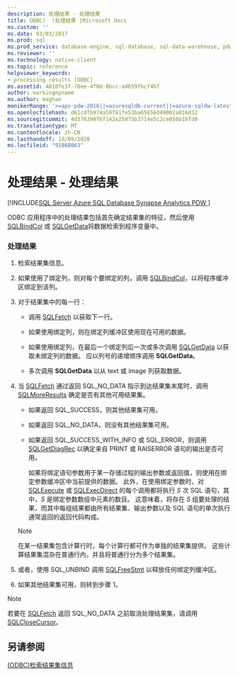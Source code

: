 ```yaml
---
description: 处理结果 - 处理结果
title: ODBC)  (处理结果 |Microsoft Docs
ms.custom: ''
ms.date: 03/03/2017
ms.prod: sql
ms.prod_service: database-engine, sql-database, sql-data-warehouse, pdw
ms.reviewer: ''
ms.technology: native-client
ms.topic: reference
helpviewer_keywords:
- processing results [ODBC]
ms.assetid: 4810fe3f-78ee-4f0d-8bcc-a4659fbcf46f
author: markingmyname
ms.author: maghan
monikerRange: '>=aps-pdw-2016||=azuresqldb-current||=azure-sqldw-latest||>=sql-server-2016||=sqlallproducts-allversions||>=sql-server-linux-2017||=azuresqldb-mi-current'
ms.openlocfilehash: d61cdfb974a59f61fe53ba65656d49002a816d32
ms.sourcegitcommit: 4d370399f6f142e25075b3714e5c2ce056b1bfd0
ms.translationtype: MT
ms.contentlocale: zh-CN
ms.lasthandoff: 10/09/2020
ms.locfileid: "91868863"
---
```

# <a name="processing-results---process-results"></a>处理结果 - 处理结果
[!INCLUDE[SQL Server Azure SQL Database Synapse Analytics PDW ](../../includes/applies-to-version/sql-asdb-asdbmi-asa-pdw.md)]

ODBC 应用程序中的处理结果包括首先确定结果集的特征，然后使用 [SQLBindCol](../../relational-databases/native-client-odbc-api/sqlbindcol.md) 或 [SQLGetData](../../relational-databases/native-client-odbc-api/sqlgetdata.md)将数据检索到程序变量中。  
  
### <a name="to-process-results"></a>处理结果  
  
1.  检索结果集信息。  
  
2.  如果使用了绑定列，则对每个要绑定的列，调用 [SQLBindCol](../../relational-databases/native-client-odbc-api/sqlbindcol.md)，以将程序缓冲区绑定到该列。  
  
3.  对于结果集中的每一行：  
  
    -   调用 [SQLFetch](../../odbc/reference/syntax/sqlfetch-function.md) 以获取下一行。  
  
    -   如果使用绑定列，则在绑定列缓冲区使用现在可用的数据。  
  
    -   如果使用绑定列，在最后一个绑定列后一次或多次调用 [SQLGetData](../../relational-databases/native-client-odbc-api/sqlgetdata.md) 以获取未绑定列的数据。 应以列号的递增顺序调用 **SQLGetData**。  
  
    -   多次调用 **SQLGetData** 以从 text 或 image 列获取数据。  
  
4.  当 [SQLFetch](../../odbc/reference/syntax/sqlfetch-function.md) 通过返回 SQL_NO_DATA 指示到达结果集末尾时，调用 [SQLMoreResults](../../relational-databases/native-client-odbc-api/sqlmoreresults.md) 确定是否有其他可用结果集。  
  
    -   如果返回 SQL_SUCCESS，则其他结果集可用。  
  
    -   如果返回 SQL_NO_DATA，则没有其他结果集可用。  
  
    -   如果返回 SQL_SUCCESS_WITH_INFO 或 SQL_ERROR，则调用 [SQLGetDiagRec](../../odbc/reference/syntax/sqlgetdiagrec-function.md) 以确定来自 PRINT 或 RAISERROR 语句的输出是否可用。  
  
         如果将绑定语句参数用于某一存储过程的输出参数或返回值，则使用在绑定参数缓冲区中当前提供的数据。 此外，在使用绑定参数时，对 [SQLExecute](../../odbc/reference/syntax/sqlexecute-function.md) 或 [SQLExecDirect](../../odbc/reference/syntax/sqlexecdirect-function.md) 的每个调用都将执行 *S* 次 SQL 语句，其中，*S* 是绑定参数数组中元素的数目。 这意味着，将存在 *S* 组要处理的结果，而其中每组结果都由所有结果集、输出参数以及 SQL 语句的单次执行通常返回的返回代码构成。  
  
    > [!NOTE]  
    >  在某一结果集包含计算行时，每个计算行都可作为单独的结果集提供。 这些计算结果集混杂在普通行内，并且将普通行分为多个结果集。  
  
5.  或者，使用 SQL_UNBIND 调用 [SQLFreeStmt](../../relational-databases/native-client-odbc-api/sqlfreestmt.md) 以释放任何绑定列缓冲区。  
  
6.  如果其他结果集可用，则转到步骤 1。  

> [!NOTE]  
>  若要在 [SQLFetch](../../odbc/reference/syntax/sqlfetch-function.md) 返回 SQL_NO_DATA 之前取消处理结果集，请调用 [SQLCloseCursor](../../relational-databases/native-client-odbc-api/sqlclosecursor.md)。  
  
## <a name="see-also"></a>另请参阅  
[&#40;ODBC&#41;检索结果集信息 ](../../relational-databases/native-client-odbc-how-to/processing-results-retrieve-result-set-information.md)   
  

